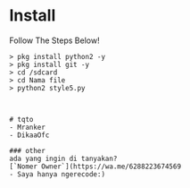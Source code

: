 # Install
Follow The Steps Below!

```python2
> pkg install python2 -y
> pkg install git -y
> cd /sdcard
> cd Nama file
> python2 style5.py



# tqto
- Mranker
- DikaaOfc 

### other
ada yang ingin di tanyakan?
[`Nomer Owner`](https://wa.me/6288223674569
- Saya hanya ngerecode:)
